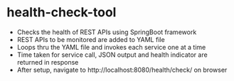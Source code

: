 # health-check-tool

- Checks the health of REST APIs using SpringBoot framework
- REST APIs to be monitored are added to YAML file
- Loops thru the YAML file and invokes each service one at a time
- Time taken for service call, JSON output and health indicator are returned in response
- After setup, navigate to http://localhost:8080/health/check/ on browser
